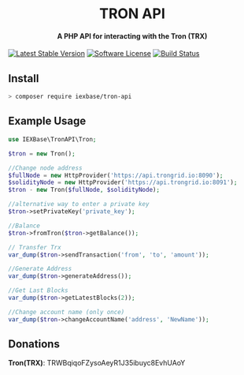 <h1 align="center">
  TRON API
  <br>
</h1>
<h4 align="center">
  A PHP API for interacting with the Tron (TRX)
</h4>

[![Latest Stable Version](https://poser.pugx.org/iexbase/tron-api/version)](https://packagist.org/iexbase/tron-api)
[![Software License](https://img.shields.io/badge/license-MIT-brightgreen.svg?style=flat-square)](LICENSE)
[![Build Status](https://api.travis-ci.com/iexbase/tron-api.svg?branch=master)](https://travis-ci.com/iexbase/tron-api)

## Install

```bash
> composer require iexbase/tron-api
```

## Example Usage

```php
use IEXBase\TronAPI\Tron;

$tron = new Tron();

//Change node address
$fullNode = new HttpProvider('https://api.trongrid.io:8090');
$solidityNode = new HttpProvider('https://api.trongrid.io:8091');
$tron - new Tron($fullNode, $solidityNode);

//alternative way to enter a private key
$tron->setPrivateKey('private_key');

//Balance
$tron->fromTron($tron->getBalance());

// Transfer Trx
var_dump($tron->sendTransaction('from', 'to', 'amount'));

//Generate Address
var_dump($tron->generateAddress());

//Get Last Blocks
var_dump($tron->getLatestBlocks(2));

//Change account name (only once)
var_dump($tron->changeAccountName('address', 'NewName'));

```

## Donations
**Tron(TRX)**: TRWBqiqoFZysoAeyR1J35ibuyc8EvhUAoY
